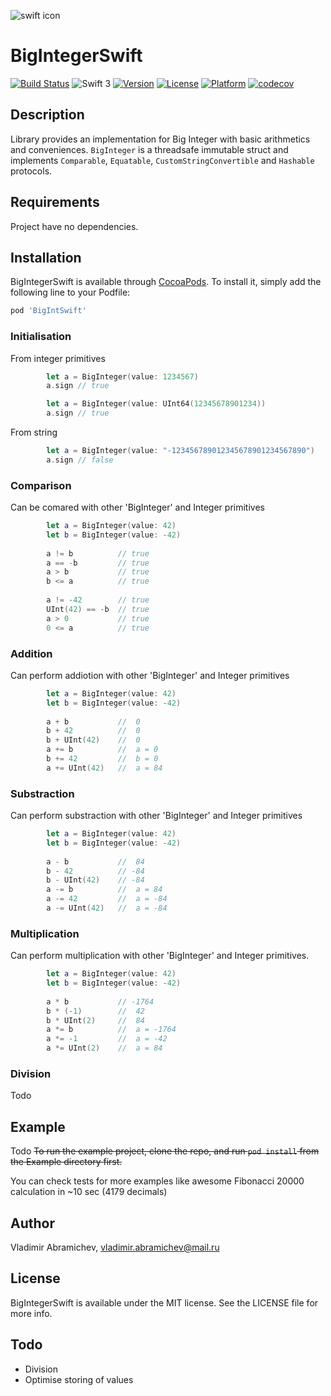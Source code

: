 ![swift icon](https://png.icons8.com/?id=24465&size=96 "Icon pack by Icons8")
# BigIntegerSwift

[![Build Status](https://travis-ci.org/descorp/SwiftBigInteger.svg?branch=master)](https://travis-ci.org/descorp/SwiftBigInteger)
![Swift 3](https://img.shields.io/badge/Swift-3-blue.svg)
[![Version](https://img.shields.io/cocoapods/v/BigIntSwift.svg?style=flat)](http://cocoapods.org/pods/BigIntSwift)
[![License](https://img.shields.io/cocoapods/l/BigIntSwift.svg?style=flat)](https://opensource.org/licenses/MIT)
[![Platform](https://img.shields.io/cocoapods/p/BigIntSwift.svg?style=flat)](http://cocoapods.org/pods/BigIntSwift)
[![codecov](https://codecov.io/gh/descorp/SwiftBigInteger/branch/master/graph/badge.svg)](https://codecov.io/gh/descorp/SwiftBigInteger)

## Description

Library provides an implementation for Big Integer with basic arithmetics and conveniences. `BigInteger` is a threadsafe immutable struct and implements `Comparable`, `Equatable`, `CustomStringConvertible` and `Hashable` protocols.

## Requirements

Project have no dependencies.

## Installation

BigIntegerSwift is available through [CocoaPods](http://cocoapods.org). To install
it, simply add the following line to your Podfile:

```ruby
pod 'BigIntSwift'
```

### Initialisation

From integer primitives

```swift
        let a = BigInteger(value: 1234567)
        a.sign // true
```

```swift
        let a = BigInteger(value: UInt64(12345678901234))
        a.sign // true
```

From string

```swift
        let a = BigInteger(value: "-123456789012345678901234567890")
        a.sign // false
```

### Comparison

Can be comared with other 'BigInteger' and Integer primitives

```swift
        let a = BigInteger(value: 42)
        let b = BigInteger(value: -42)        
        
        a != b          // true
        a == -b         // true
        a > b           // true
        b <= a          // true
        
        a != -42        // true
        UInt(42) == -b  // true
        a > 0           // true
        0 <= a          // true
```

### Addition

Can perform addiotion with other 'BigInteger' and Integer primitives

```swift
        let a = BigInteger(value: 42)
        let b = BigInteger(value: -42)        
        
        a + b           //  0
        b + 42          //  0
        b + UInt(42)    //  0
        a += b          //  a = 0
        b += 42         //  b = 0
        a += UInt(42)   //  a = 84
```

### Substraction

Can perform substraction with other 'BigInteger' and Integer primitives

```swift
        let a = BigInteger(value: 42)
        let b = BigInteger(value: -42)        
        
        a - b           //  84
        b - 42          // -84
        b - UInt(42)    // -84
        a -= b          //  a = 84
        a -= 42         //  a = -84 
        a -= UInt(42)   //  a = -84          
```

### Multiplication

Can perform multiplication with other 'BigInteger' and Integer primitives.

```swift
        let a = BigInteger(value: 42)
        let b = BigInteger(value: -42)        
        
        a * b           // -1764
        b * (-1)        //  42
        b * UInt(2)     //  84
        a *= b          //  a = -1764
        a *= -1         //  a = -42 
        a *= UInt(2)    //  a = 84
```

### Division

Todo

## Example

Todo
~~To run the example project, clone the repo, and run `pod install` from the Example directory first.~~

You can check tests for more examples like awesome Fibonacci 20000 calculation in ~10 sec (4179 decimals)

## Author

Vladimir Abramichev, vladimir.abramichev@mail.ru

## License

BigIntegerSwift is available under the MIT license. See the LICENSE file for more info.

## Todo

* Division
* Optimise storing of values 
